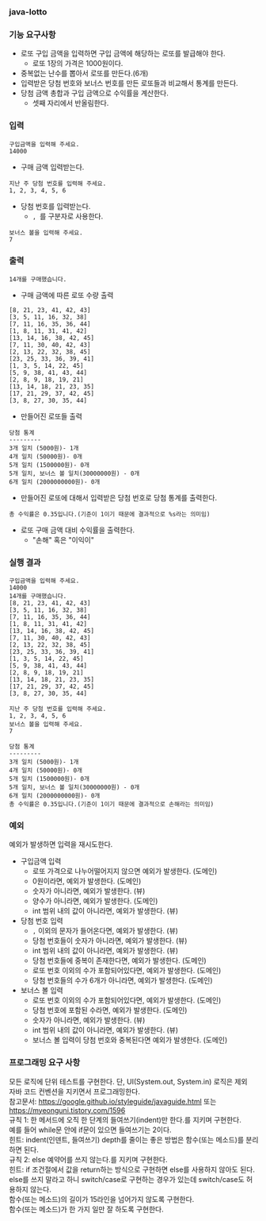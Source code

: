### java-lotto

### 기능 요구사항

- 로또 구입 금액을 입력하면 구입 금액에 해당하는 로또를 발급해야 한다.
    - 로또 1장의 가격은 1000원이다.
- 중복없는 난수를 뽑아서 로또를 만든다.(6개)
- 입력받은 당첨 번호와 보너스 번호를 만든 로또들과 비교해서 통계를 만든다.
- 당첨 금액 총합과 구입 금액으로 수익률을 계산한다.
    - 셋째 자리에서 반올림한다.

### 입력

```
구입금액을 입력해 주세요.
14000
```

- 구매 금액 입력받는다.

```
지난 주 당첨 번호를 입력해 주세요.
1, 2, 3, 4, 5, 6
```

- 당첨 번호를 입력받는다.
    - `, `를 구분자로 사용한다.

```
보너스 볼을 입력해 주세요.
7
```

### 출력

```
14개를 구매했습니다.
```

- 구매 금액에 따른 로또 수량 출력

```
[8, 21, 23, 41, 42, 43]
[3, 5, 11, 16, 32, 38]
[7, 11, 16, 35, 36, 44]
[1, 8, 11, 31, 41, 42]
[13, 14, 16, 38, 42, 45]
[7, 11, 30, 40, 42, 43]
[2, 13, 22, 32, 38, 45]
[23, 25, 33, 36, 39, 41]
[1, 3, 5, 14, 22, 45]
[5, 9, 38, 41, 43, 44]
[2, 8, 9, 18, 19, 21]
[13, 14, 18, 21, 23, 35]
[17, 21, 29, 37, 42, 45]
[3, 8, 27, 30, 35, 44]
```

- 만들어진 로또들 출력

```
당첨 통계
---------
3개 일치 (5000원)- 1개
4개 일치 (50000원)- 0개
5개 일치 (1500000원)- 0개
5개 일치, 보너스 볼 일치(30000000원) - 0개
6개 일치 (2000000000원)- 0개
```

- 만들어진 로또에 대해서 입력받은 당첨 번호로 당첨 통계를 출력한다.

```
총 수익률은 0.35입니다.(기준이 1이기 때문에 결과적으로 %s라는 의미임)
```

- 로또 구매 금액 대비 수익률을 출력한다.
    - "손해" 혹은 "이익이"

### 실행 결과

```
구입금액을 입력해 주세요.
14000
14개를 구매했습니다.
[8, 21, 23, 41, 42, 43]
[3, 5, 11, 16, 32, 38]
[7, 11, 16, 35, 36, 44]
[1, 8, 11, 31, 41, 42]
[13, 14, 16, 38, 42, 45]
[7, 11, 30, 40, 42, 43]
[2, 13, 22, 32, 38, 45]
[23, 25, 33, 36, 39, 41]
[1, 3, 5, 14, 22, 45]
[5, 9, 38, 41, 43, 44]
[2, 8, 9, 18, 19, 21]
[13, 14, 18, 21, 23, 35]
[17, 21, 29, 37, 42, 45]
[3, 8, 27, 30, 35, 44]

지난 주 당첨 번호를 입력해 주세요.
1, 2, 3, 4, 5, 6
보너스 볼을 입력해 주세요.
7

당첨 통계
---------
3개 일치 (5000원)- 1개
4개 일치 (50000원)- 0개
5개 일치 (1500000원)- 0개
5개 일치, 보너스 볼 일치(30000000원) - 0개
6개 일치 (2000000000원)- 0개
총 수익률은 0.35입니다.(기준이 1이기 때문에 결과적으로 손해라는 의미임)
```

### 예외

예외가 발생하면 입력을 재시도한다.

- 구입금액 입력
    - 로또 가격으로 나누어떨어지지 않으면 예외가 발생한다. (도메인)
    - 0원이라면, 예외가 발생한다. (도메인)
    - 숫자가 아니라면, 예외가 발생한다. (뷰)
    - 양수가 아니라면, 예외가 발생한다. (도메인)
    - int 범위 내의 값이 아니라면, 예외가 발생한다. (뷰)
- 당첨 번호 입력
    - `,` 이외의 문자가 들어온다면, 예외가 발생한다. (뷰)
    - 당첨 번호들이 숫자가 아니라면, 예외가 발생한다. (뷰)
    - int 범위 내의 값이 아니라면, 예외가 발생한다. (뷰)
    - 당첨 번호들에 중복이 존재한다면, 예외가 발생한다. (도메인)
    - 로또 번호 이외의 수가 포함되어있다면, 예외가 발생한다. (도메인)
    - 당첨 번호들의 수가 6개가 아니라면, 예외가 발생한다. (도메인)
- 보너스 볼 입력
    - 로또 번호 이외의 수가 포함되어있다면, 예외가 발생한다. (도메인)
    - 당첨 번호에 포함된 수라면, 예외가 발생한다. (도메인)
    - 숫자가 아니라면, 예외가 발생한다. (뷰)
    - int 범위 내의 값이 아니라면, 예외가 발생한다. (뷰)
    - 보너스 볼 입력이 당첨 번호와 중복된다면 예외가 발생한다. (도메인)

### 프로그래밍 요구 사항

모든 로직에 단위 테스트를 구현한다. 단, UI(System.out, System.in) 로직은 제외  
자바 코드 컨벤션을 지키면서 프로그래밍한다.  
참고문서: https://google.github.io/styleguide/javaguide.html 또는 https://myeonguni.tistory.com/1596  
규칙 1: 한 메서드에 오직 한 단계의 들여쓰기(indent)만 한다.를 지키며 구현한다.  
예를 들어 while문 안에 if문이 있으면 들여쓰기는 2이다.  
힌트: indent(인덴트, 들여쓰기) depth를 줄이는 좋은 방법은 함수(또는 메소드)를 분리하면 된다.  
규칙 2: else 예약어를 쓰지 않는다.를 지키며 구현한다.  
힌트: if 조건절에서 값을 return하는 방식으로 구현하면 else를 사용하지 않아도 된다.  
else를 쓰지 말라고 하니 switch/case로 구현하는 경우가 있는데 switch/case도 허용하지 않는다.  
함수(또는 메소드)의 길이가 15라인을 넘어가지 않도록 구현한다.  
함수(또는 메소드)가 한 가지 일만 잘 하도록 구현한다.  